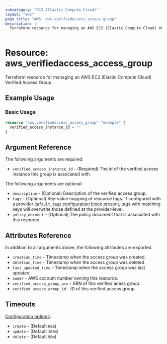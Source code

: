 ```yaml
---
subcategory: "EC2 (Elastic Compute Cloud)"
layout: "aws"
page_title: "AWS: aws_verifiedaccess_access_group"
description: |-
  Terraform resource for managing an AWS EC2 (Elastic Compute Cloud) Verified Access Group.
---
```


# Resource: aws_verifiedaccess_access_group

Terraform resource for managing an AWS EC2 (Elastic Compute Cloud) Verified Access Group.

## Example Usage

### Basic Usage

```terraform
resource "aws_verifiedaccess_access_group" "example" {
  verified_access_instance_id = ""
}
```

## Argument Reference

The following arguments are required:

* `verified_access_instance_id` - (Required) The id of the verified access instance this group is associated with.

The following arguments are optional:

* `description` - (Optional) Description of the verified access group.
* `tags` - (Optional) Key-value mapping of resource tags. If configured with a provider [`default_tags` configuration block](https://registry.terraform.io/providers/hashicorp/aws/latest/docs#default_tags-configuration-block) present, tags with matching keys will overwrite those defined at the provider-level.
* `policy_docment` - (Optional) The policy document that is associated with this resource.

## Attributes Reference

In addition to all arguments above, the following attributes are exported:

* `creation_time` - Timestamp when the access group was created.
* `deletion_time` - Timestamp when the access group was deleted.
* `last_updated_time` - Timestamp when the access group was last updated.
* `owner` - AWS account number owning this resource.
* `verified_access_group_arn` - ARN of this verified acess group.
* `verified_access_group_id` - ID of this verified access group.

## Timeouts

[Configuration options](https://developer.hashicorp.com/terraform/language/resources/syntax#operation-timeouts):

* `create` - (Default `60m`)
* `update` - (Default `180m`)
* `delete` - (Default `90m`)
